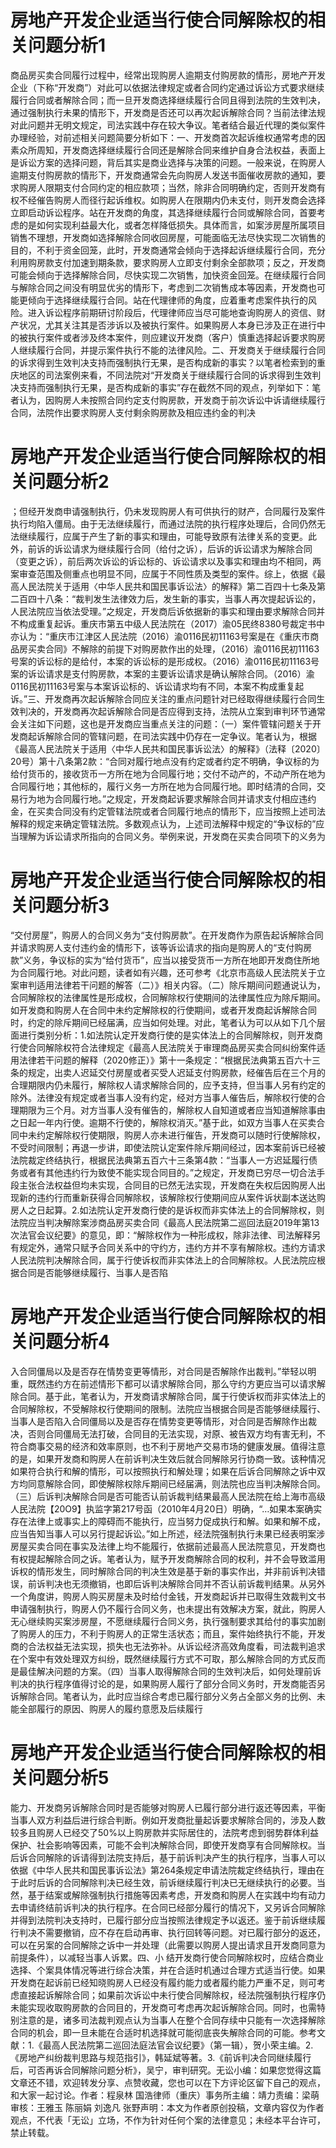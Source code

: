 # 房地产开发企业适当行使合同解除权的相关问题分析1

商品房买卖合同履行过程中，经常出现购房人逾期支付购房款的情形，房地产开发企业（下称“开发商”）对此可以依据法律规定或者合同约定通过诉讼方式要求继续履行合同或者解除合同；而一旦开发商选择继续履行合同且得到法院的生效判决，通过强制执行未果的情形下，开发商是否还可以再次起诉解除合同？当前法律法规对此问题并无明文规定，司法实践中存在较大争议。笔者结合最近代理的类似案件办理经验，对前述相关问题简要分析如下：一、开发商首次起诉维权通常考虑的因素众所周知，开发商选择继续履行合同还是解除合同来维护自身合法权益，表面上是诉讼方案的选择问题，背后其实是商业选择与决策的问题。一般来说，在购房人逾期支付购房款的情形下，开发商通常会先向购房人发送书面催收房款的通知，要求购房人限期支付合同约定的相应款项；当然，除非合同明确约定，否则开发商有权不经催告购房人而径行起诉维权。如购房人在限期内仍未支付，则开发商会选择立即启动诉讼程序。站在开发商的角度，其选择继续履行合同或解除合同，首要考虑的是如何实现利益最大化，或者怎样降低损失。具体而言，如案涉房屋所属项目销售不理想，开发商如选择解除合同收回房屋，可能面临无法尽快实现二次销售的目的，不利于资金回笼，此时，开发商通常会倾向于选择起诉继续履行合同，充分利用购房款支付加速到期条款，要求购房人立即支付剩余全部款项；反之，开发商可能会倾向于选择解除合同，尽快实现二次销售，加快资金回笼。在继续履行合同与解除合同之间没有明显优劣的情形下，考虑到二次销售成本等因素，开发商也可能更倾向于选择继续履行合同。站在代理律师的角度，应着重考虑案件执行的风险。进入诉讼程序前期研讨阶段后，代理律师应当尽可能地查询购房人的资信、财产状况，尤其关注其是否涉诉以及被执行案件。如果购房人本身已涉及正在进行中的被执行案件或者涉及终本案件，则应建议开发商（客户）慎重选择起诉要求购房人继续履行合同，并提示案件执行不能的法律风险。二、开发商关于继续履行合同的诉求得到生效判决支持而强制执行无果，是否构成新的事实？以笔者检索到的重庆地区的司法案例来看，不同法院对“开发商关于继续履行合同的诉求得到生效判决支持而强制执行无果，是否构成新的事实”存在截然不同的观点，列举如下：笔者认为，因购房人未按照合同约定支付购房款，开发商于前次诉讼中诉请继续履行合同，法院作出要求购房人支付剩余购房款及相应违约金的判决

# 房地产开发企业适当行使合同解除权的相关问题分析2

；但经开发商申请强制执行，仍未发现购房人有可供执行的财产，合同履行及案件执行均陷入僵局。由于无法继续履行，而通过法院的执行程序处理后，合同仍然无法继续履行，应属于产生了新的事实和理由，可能导致原有法律关系的变更。此外，前诉的诉讼请求为继续履行合同（给付之诉），后诉的诉讼请求为解除合同（变更之诉），前后两次诉讼的诉讼标的、诉讼请求以及事实和理由均不相同，两案审查范围及侧重点也明显不同，应属于不同性质及类型的案件。综上，依据《最高人民法院关于适用〈中华人民共和国民事诉讼法〉的解释》第二百四十七条及第二百四十八条：“裁判发生法律效力后，发生新的事实，当事人再次提起诉讼的，人民法院应当依法受理。”之规定，开发商后诉依据新的事实和理由要求解除合同并不构成重复起诉。重庆市第五中级人民法院在（2017）渝05民终8380号裁定书中亦认为：“重庆市江津区人民法院（2016）渝0116民初11163号案是在《重庆市商品房买卖合同》不解除的前提下对购房款作出的处理，（2016）渝0116民初11163号案的诉讼标的是给付，本案的诉讼标的是形成权。（2016）渝0116民初11163号案的诉讼请求是支付购房款，本案的主要诉讼请求是确认解除合同。（2016）渝0116民初11163号案与本案诉讼标的、诉讼请求均有不同，本案不构成重复起诉。”三、开发商再次起诉解除合同应关注的重点问题针对已经取得继续履行合同生效判决的，开发商再次起诉解除合同是否应得到支持，法院从立案到审判环节通常会关注如下问题，这也是开发商应当重点关注的问题：（一）案件管辖问题关于开发商起诉解除合同的管辖问题，在司法实践中仍存在一定争议。笔者认为，根据《最高人民法院关于适用〈中华人民共和国民事诉讼法〉的解释》（法释〔2020〕20号）第十八条第2款：“合同对履行地点没有约定或者约定不明确，争议标的为给付货币的，接收货币一方所在地为合同履行地；交付不动产的，不动产所在地为合同履行地；其他标的，履行义务一方所在地为合同履行地。即时结清的合同，交易行为地为合同履行地。”之规定，开发商起诉要求解除合同并请求支付相应违约金，在买卖合同没有约定管辖法院或者合同履行地点的情形下，应当按照上述司法解释的规定来确定管辖法院。多数观点认为，上述司法解释中规定的“争议标的”应当理解为诉讼请求所指向的合同义务。举例来说，开发商在买卖合同项下的义务为

# 房地产开发企业适当行使合同解除权的相关问题分析3

“交付房屋”，购房人的合同义务为“支付购房款”。在开发商作为原告起诉解除合同并请求购房人支付违约金的情形下，该等诉讼请求的指向是购房人的“支付购房款”义务，争议标的实为“给付货币”，应当以接受货币一方所在地即开发商住所地为合同履行地。对此问题，读者如有兴趣，还可参考《北京市高级人民法院关于立案审判适用法律若干问题的解答（二）》相关内容。（二）除斥期间问题通说认为，合同解除权的法律属性是形成权，合同解除权行使期间的法律属性应为除斥期间。如开发商和购房人在合同中未约定解除权的行使期间，或者开发商起诉解除合同时，约定的除斥期间已经届满，应当如何处理。对此，笔者认为可以从如下几个层面进行类别分析：1.如法院认定开发商行使的是实体法上的合同解除权，则开发商行使合同解除权符合法律规定《最高人民法院关于审理商品房买卖合同纠纷案件适用法律若干问题的解释（2020修正）》第十一条规定：“根据民法典第五百六十三条的规定，出卖人迟延交付房屋或者买受人迟延支付购房款，经催告后在三个月的合理期限内仍未履行，解除权人请求解除合同的，应予支持，但当事人另有约定的除外。法律没有规定或者当事人没有约定，经对方当事人催告后，解除权行使的合理期限为三个月。对方当事人没有催告的，解除权人自知道或者应当知道解除事由之日起一年内行使。逾期不行使的，解除权消灭。”基于此，如双方当事人在买卖合同中未约定解除权行使期限，购房人亦未进行催告，开发商可以随时行使解除权，不受时间限制；再退一步讲，即使法院认定案件除斥期间经过，因本案前诉已经被法院裁定终结执行，根据民法典第五百六十三条第4款：“当事人一方迟延履行债务或者有其他违约行为致使不能实现合同目的。”之规定，开发商已穷尽一切合法手段主张合法权益但均未实现，合同目的已然无法实现，开发商在失权后因购房人出现新的违约行而重新获得合同解除权，该解除权行使期间应从案件诉状副本送达购房人之日起算。2.如法院认定开发商行使的是诉权而非实体法上的合同解除权，则法院应当判决解除案涉商品房买卖合同《最高人民法院第二巡回法庭2019年第13次法官会议纪要》的意见，即：“解除权作为一种形成权，除非法律、司法解释另有规定外，通常只赋予合同关系中的守约方，违约方并不享有解除权。违约方请求人民法院判决解除合同，属于行使诉权而非实体法上的合同解除权。人民法院应根据合同是否能够继续履行、当事人是否陷

# 房地产开发企业适当行使合同解除权的相关问题分析4

入合同僵局以及是否存在情势变更等情形，对合同是否解除作出裁判。”举轻以明重，既然违约方在前述情形下都可以请求解除合同，那么守约方更应当可以请求解除合同。基于此，笔者认为，开发商请求解除合同，属于行使诉权而非实体法上的合同解除权，不受解除权行使期间的限制。法院应当根据合同是否能够继续履行、当事人是否陷入合同僵局以及是否存在情势变更等情形，对合同是否解除作出裁决，否则合同僵局无法打破，合同目的无法实现，对原、被告双方均有害无利，不符合商事交易的经济和效率原则，也不利于房地产交易市场的健康发展。值得注意的是，如果开发商和购房人在前诉判决生效后就合同解除另行协商一致。该种情况如果符合执行和解的情形，可以按照执行和解处理；如果在后诉合同解除之诉中双方均同意解除合同，即使解除权除斥期间已经届满，则法院也应当判决解除合同。（三）后诉判决解除合同是否可能否认前诉裁判结果最高人民法院在给上海市高级人民法院【20O9】执监字第217号函（2010年4月20日）明确，“…如果本案确实存在法律上或事实上的障碍而不能执行，应当努力促成执行和解。如果和解不成，应当告知当事人可以另行提起诉讼。”如上所述，经法院强制执行未果已经表明案涉房屋买卖合同在事实及法律上均不能履行，依据前述最高人民法院意见，开发商也有权提起解除合同之诉。笔者认为，赋予开发商解除合同的权利，并不会导致滥用诉权的情形发生，同时解除合同的判决生效是基于新的事实作出，并非前诉判决错误，前诉判决也无须撤销，也即后诉判决解除合同并不否认前诉裁判结果。从另外一个角度讲，购房人购买房屋未及时给付金钱，开发商起诉并已取得生效裁判文书申请强制执行，购房人仍不履行合同义务，也未提出有效解决方案，就此，购房人无心继续购买案涉房屋，不愿继续履行合同义务，执行强制要求其给付的事实加剧了购房人的压力，不利于购房人的正常生活状态；而且，案件始终执行不能，开发商的合法权益无法实现，损失也无法弥补。从诉讼经济高效角度看，司法裁判追求在个案中有效处理双方纠纷，既然继续履行方式不可取，那么解除合同的方式反而是最佳解决问题的方案。（四）当事人取得解除合同的生效判决后，如何处理前诉判决的执行程序值得讨论的是，如果购房人履行了部分合同义务时，开发商能否另诉解除合同。笔者认为，此时应当综合考虑已履行部分义务占全部义务的比例、未能全部履行的原因、购房人的履约意愿及后续履行

# 房地产开发企业适当行使合同解除权的相关问题分析5

能力、开发商另诉解除合同时是否能够对购房人已履行部分进行返还等因素，平衡当事人双方利益后进行综合判断。例如开发商批量起诉要求解除合同的，涉及人数较多且购房人已经交了50%以上购房款并实际居住的，法院考虑到弱势群体利益保护、社会影响等因素，可能不会判决解除合同，即使开发商享有合同解除权。当后诉合同解除的诉请得到法院支持后，基于前诉判决产生的执行程序，当事人可以依据《中华人民共和国民事诉讼法》第264条规定申请法院裁定终结执行，理由在于此时后诉的合同解除判决已经生效，前诉继续履行判决已无继续执行的必要。当然，基于结案或解除强制执行措施等因素考虑，开发商和购房人在实践中均有动力去申请终结前诉判决的执行程序。在合同已经部分履行的情况下，又另诉合同解除并得到法院判决支持时，已履行部分应当按照法律规定予以返还。鉴于前诉继续履行判决不需要撤销，应不存在启动再审、执行回转等问题。对已履行部分的返还，可以在另案的合同解除之诉中一并处理（此需要以购房人提出请求且开发商同意为前提条件），以减轻当事人诉累。四、小 结开发商行使合同解除权时，应结合商业选择、个案具体情况等进行综合决策，并在合适时机通过合理方式适当行使。如果开发商在起诉前已经知晓购房人已经没有履约能力或者履约能力严重不足，则可考虑直接起诉解除合同；如果前次诉讼中未行使合同解除权，经法院强制执行程序仍未能实现收取购房款的合同目的，开发商可考虑再次起诉解除合同。同时，也需特别注意的是，诸多司法裁判观点认为当事人在整个合同存续中只能有一次选择解除合同的机会，即一旦未能在合适时机选择就可能彻底丧失解除合同的可能。参考文献：1.《最高人民法院第二巡回法庭法官会议纪要》（第一辑），贺小荣主编。2.《房地产纠纷裁判思路与规范指引》，韩延斌等著。3.《前诉判决合同继续履行后，可否再诉合同解除问题分析》，吴宁，审判研究。无讼小编：如果您觉得这篇文章还不错，欢迎转发分享、点赞收藏，您也可以在下方评论区留下自己的观点，和大家一起讨论。作者：程泉林 国浩律师（重庆）事务所主编：靖力责编：梁萌审核：王雅玉 陈丽娟 刘逸凡 张野声明：本文为作者原创投稿，文章内容仅为作者观点，不代表「无讼」立场，不作为针对任何个案的法律意见；未经本平台许可，禁止转载。

